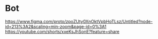# Bot
https://www.figma.com/proto/zpoZUty0XnOktVpbHoTLsz/Untitled?node-id=213%3A2&scaling=min-zoom&page-id=0%3A1
https://youtube.com/shorts/xxeKsJhSonE?feature=share

